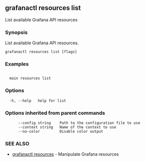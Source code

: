 ## grafanactl resources list

List available Grafana API resources

### Synopsis

List available Grafana API resources.

```
grafanactl resources list [flags]
```

### Examples

```

  main resources list

```

### Options

```
  -h, --help   help for list
```

### Options inherited from parent commands

```
      --config string    Path to the configuration file to use
      --context string   Name of the context to use
      --no-color         Disable color output
```

### SEE ALSO

* [grafanactl resources](grafanactl_resources.md)	 - Manipulate Grafana resources

